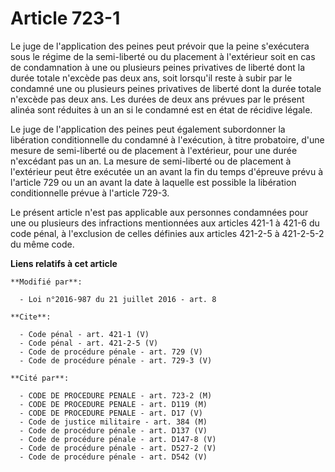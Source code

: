 # Article 723-1

Le juge de l'application des peines peut prévoir que la peine s'exécutera sous le régime de la semi-liberté ou du placement à
l'extérieur soit en cas de condamnation à une ou plusieurs peines privatives de liberté dont la durée totale n'excède pas
deux ans, soit lorsqu'il reste à subir par le condamné une ou plusieurs peines privatives de liberté dont la durée totale
n'excède pas deux ans. Les durées de deux ans prévues par le présent alinéa sont réduites à un an si le condamné est en état
de récidive légale. 

Le juge de l'application des peines peut également subordonner la libération conditionnelle du condamné à l'exécution, à
titre probatoire, d'une mesure de semi-liberté ou de placement à l'extérieur, pour une durée n'excédant pas un an. La mesure
de semi-liberté ou de placement à l'extérieur peut être exécutée un an avant la fin du temps d'épreuve prévu à l'article 729
ou un an avant la date à laquelle est possible la libération conditionnelle prévue à l'article 729-3. 

Le présent article n'est pas applicable aux personnes condamnées pour une ou plusieurs des infractions mentionnées aux
articles 421-1 à 421-6 du code pénal, à l'exclusion de celles définies aux articles 421-2-5 à 421-2-5-2 du même code.

**Liens relatifs à cet article**

	**Modifié par**:

	  - Loi n°2016-987 du 21 juillet 2016 - art. 8

	**Cite**:

	  - Code pénal - art. 421-1 (V)
	  - Code pénal - art. 421-2-5 (V)
	  - Code de procédure pénale - art. 729 (V)
	  - Code de procédure pénale - art. 729-3 (V)

	**Cité par**:

	  - CODE DE PROCEDURE PENALE - art. 723-2 (M)
	  - CODE DE PROCEDURE PENALE - art. D119 (M)
	  - CODE DE PROCEDURE PENALE - art. D17 (V)
	  - Code de justice militaire - art. 384 (M)
	  - Code de procédure pénale - art. D137 (V)
	  - Code de procédure pénale - art. D147-8 (V)
	  - Code de procédure pénale - art. D527-2 (V)
	  - Code de procédure pénale - art. D542 (V)
